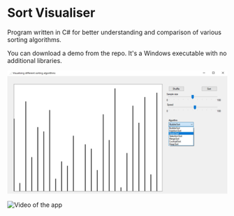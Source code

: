 

# Sort Visualiser 

Program written in C# for better understanding and comparison of various sorting algorithms.

You can download a demo from the repo. It's a Windows executable with no additional libraries.

![Screenshot of the app](README/ScreenApp.jpg?raw=true)

<p align="center">

![Video of the app](https://media.giphy.com/media/ngpJ0WLy9m7df7ChAt/giphy.gif)

</p>
